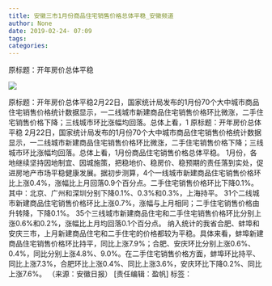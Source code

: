 ```yaml
---
title: 安徽三市1月份商品住宅销售价格总体平稳_安徽频道
author: None
date: 2019-02-24- 07:09
tags: 
categories: 
---
```

原标题：开年房价总体平稳
<!-- more -->
                
<img align="center" border="0" src="http://p2.ifengimg.com/a/2016/0810/204c433878d5cf9size1_w16_h16.png" />
                
            
原标题：开年房价总体平稳2月22日，国家统计局发布的1月份70个大中城市商品住宅销售价格统计数据显示，一二线城市新建商品住宅销售价格环比微涨，二手住宅销售价格下降；三线城市环比涨幅均回落。总体上看，1
原标题：开年房价总体平稳
2月22日，国家统计局发布的1月份70个大中城市商品住宅销售价格统计数据显示，一二线城市新建商品住宅销售价格环比微涨，二手住宅销售价格下降；三线城市环比涨幅均回落。总体上看，1月份商品住宅销售价格总体平稳。
1月份，各地继续坚持因地制宜、因城施策，把稳地价、稳房价、稳预期的责任落到实处，促进房地产市场平稳健康发展。据初步测算，4个一线城市新建商品住宅销售价格环比上涨0.4%，涨幅比上月回落0.9个百分点。二手住宅销售价格环比下降0.1%。其中：北京、广州和深圳分别下降0.1%、0.3%和0.3%，上海持平。 31个二线城市新建商品住宅销售价格环比上涨0.7%，涨幅与上月相同；二手住宅销售价格由升转降，下降0.1%。 35个三线城市新建商品住宅和二手住宅销售价格环比分别上涨0.6%和0.2%，涨幅比上月均回落0.1个百分点。
纳入统计的我省合肥、蚌埠和安庆三市，上月新建商品住宅和二手住宅的价格都较为平稳。具体来看，蚌埠新建商品住宅销售价格环比持平，同比上涨7.9%；合肥、安庆环比分别上涨0.6%、0.4%，同比分别上涨4.8%、9.0%。在二手住宅销售价格方面，蚌埠环比持平、同比上涨7.3%，合肥环比上涨0.4%、同比上涨3.6%，安庆环比下降0.2%、同比上涨7.6%。
（来源：安徽日报）
[责任编辑：盈帆]
标签：
 
             
